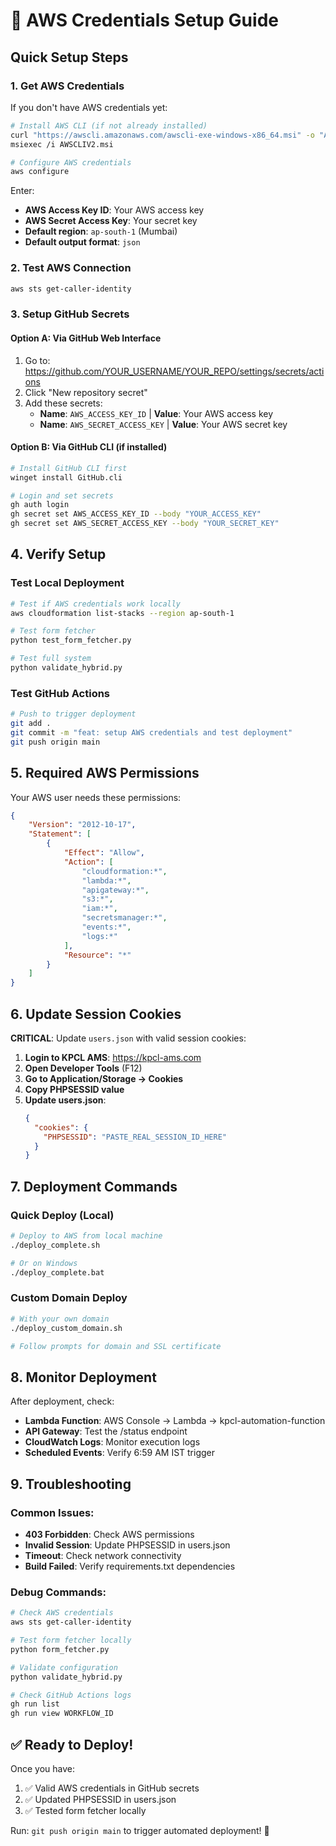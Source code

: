# 🔐 AWS Credentials Setup Guide

## Quick Setup Steps

### 1. Get AWS Credentials
If you don't have AWS credentials yet:

```bash
# Install AWS CLI (if not already installed)
curl "https://awscli.amazonaws.com/awscli-exe-windows-x86_64.msi" -o "AWSCLIV2.msi"
msiexec /i AWSCLIV2.msi

# Configure AWS credentials
aws configure
```

Enter:
- **AWS Access Key ID**: Your AWS access key
- **AWS Secret Access Key**: Your secret key  
- **Default region**: `ap-south-1` (Mumbai)
- **Default output format**: `json`

### 2. Test AWS Connection
```bash
aws sts get-caller-identity
```

### 3. Setup GitHub Secrets

#### Option A: Via GitHub Web Interface
1. Go to: https://github.com/YOUR_USERNAME/YOUR_REPO/settings/secrets/actions
2. Click "New repository secret"
3. Add these secrets:
   - **Name**: `AWS_ACCESS_KEY_ID` | **Value**: Your AWS access key
   - **Name**: `AWS_SECRET_ACCESS_KEY` | **Value**: Your AWS secret key

#### Option B: Via GitHub CLI (if installed)
```bash
# Install GitHub CLI first
winget install GitHub.cli

# Login and set secrets
gh auth login
gh secret set AWS_ACCESS_KEY_ID --body "YOUR_ACCESS_KEY"
gh secret set AWS_SECRET_ACCESS_KEY --body "YOUR_SECRET_KEY"
```

## 4. Verify Setup

### Test Local Deployment
```bash
# Test if AWS credentials work locally
aws cloudformation list-stacks --region ap-south-1

# Test form fetcher
python test_form_fetcher.py

# Test full system
python validate_hybrid.py
```

### Test GitHub Actions
```bash
# Push to trigger deployment
git add .
git commit -m "feat: setup AWS credentials and test deployment"
git push origin main
```

## 5. Required AWS Permissions

Your AWS user needs these permissions:
```json
{
    "Version": "2012-10-17",
    "Statement": [
        {
            "Effect": "Allow",
            "Action": [
                "cloudformation:*",
                "lambda:*",
                "apigateway:*",
                "s3:*",
                "iam:*",
                "secretsmanager:*",
                "events:*",
                "logs:*"
            ],
            "Resource": "*"
        }
    ]
}
```

## 6. Update Session Cookies

**CRITICAL**: Update `users.json` with valid session cookies:

1. **Login to KPCL AMS**: https://kpcl-ams.com
2. **Open Developer Tools** (F12)
3. **Go to Application/Storage → Cookies**
4. **Copy PHPSESSID value**
5. **Update users.json**:
   ```json
   {
     "cookies": {
       "PHPSESSID": "PASTE_REAL_SESSION_ID_HERE"
     }
   }
   ```

## 7. Deployment Commands

### Quick Deploy (Local)
```bash
# Deploy to AWS from local machine
./deploy_complete.sh

# Or on Windows
./deploy_complete.bat
```

### Custom Domain Deploy
```bash
# With your own domain
./deploy_custom_domain.sh

# Follow prompts for domain and SSL certificate
```

## 8. Monitor Deployment

After deployment, check:
- **Lambda Function**: AWS Console → Lambda → kpcl-automation-function
- **API Gateway**: Test the /status endpoint
- **CloudWatch Logs**: Monitor execution logs
- **Scheduled Events**: Verify 6:59 AM IST trigger

## 9. Troubleshooting

### Common Issues:
- **403 Forbidden**: Check AWS permissions
- **Invalid Session**: Update PHPSESSID in users.json
- **Timeout**: Check network connectivity
- **Build Failed**: Verify requirements.txt dependencies

### Debug Commands:
```bash
# Check AWS credentials
aws sts get-caller-identity

# Test form fetcher locally
python form_fetcher.py

# Validate configuration
python validate_hybrid.py

# Check GitHub Actions logs
gh run list
gh run view WORKFLOW_ID
```

## ✅ Ready to Deploy!

Once you have:
1. ✅ Valid AWS credentials in GitHub secrets
2. ✅ Updated PHPSESSID in users.json  
3. ✅ Tested form fetcher locally

Run: `git push origin main` to trigger automated deployment! 🚀
